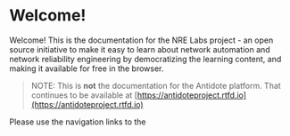# Welcome!

Welcome! This is the documentation for the NRE Labs project - an open source initiative to make it easy to learn about network automation and network reliability engineering by democratizing the learning content, and making it available for free in the browser.

> NOTE: This is **not** the documentation for the Antidote platform. That continues to be available at [https://antidoteproject.rtfd.io](https://antidoteproject.rtfd.io)

Please use the navigation links to the 



